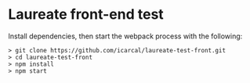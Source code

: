 # Laureate front-end test

Install dependencies, then start the webpack process with the following:

```
> git clone https://github.com/icarcal/laureate-test-front.git
> cd laureate-test-front
> npm install
> npm start
```